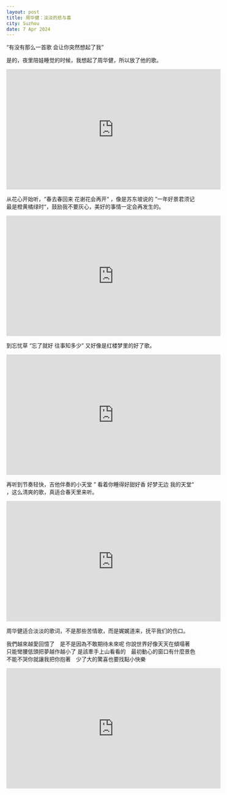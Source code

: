 ```yaml
---
layout: post
title: 周华健：淡淡的悲与喜
city: Suzhou
date: 7 Apr 2024
---
```


“有没有那么一首歌 会让你突然想起了我”

是的，夜里陪娃睡觉的时候，我想起了周华健，所以放了他的歌。

<iframe width="560" height="315" src="https://www.youtube.com/embed/p9lNpWa4OXU?si=OBUu8lE1AGxT6W-1" title="YouTube video player" frameborder="0" allow="accelerometer; autoplay; clipboard-write; encrypted-media; gyroscope; picture-in-picture; web-share" referrerpolicy="strict-origin-when-cross-origin" allowfullscreen></iframe>

从花心开始听，“春去春回来 花谢花会再开“ ，像是苏东坡说的 ”一年好景君须记 最是橙黄橘绿时“，鼓励我不要灰心，美好的事情一定会再发生的。

<iframe width="560" height="315" src="https://www.youtube.com/embed/IZ8-K3YPVN0?si=9Et2KBDJnzNAJatI" title="YouTube video player" frameborder="0" allow="accelerometer; autoplay; clipboard-write; encrypted-media; gyroscope; picture-in-picture; web-share" referrerpolicy="strict-origin-when-cross-origin" allowfullscreen></iframe>

到忘忧草 “忘了就好 往事知多少” 又好像是红楼梦里的好了歌。

<iframe width="560" height="315" src="https://www.youtube.com/embed/_-rUZu0R_Ww?si=K-J5bBFk-Z6pYSKg" title="YouTube video player" frameborder="0" allow="accelerometer; autoplay; clipboard-write; encrypted-media; gyroscope; picture-in-picture; web-share" referrerpolicy="strict-origin-when-cross-origin" allowfullscreen></iframe>

再听到节奏轻快，吉他伴奏的小天堂 ” 看着你睡得好甜好香 好梦无边 我的天堂“ ，这么清爽的歌，真适合春天里来听。

<iframe width="560" height="315" src="https://www.youtube.com/embed/KGIZ2zWsf8E?si=6WDEWqbbCQ1wWzqt" title="YouTube video player" frameborder="0" allow="accelerometer; autoplay; clipboard-write; encrypted-media; gyroscope; picture-in-picture; web-share" referrerpolicy="strict-origin-when-cross-origin" allowfullscreen></iframe>

周华健适合淡淡的歌词，不是那些苦情歌，而是娓娓道来，抚平我们的伤口。

我們越來越愛回憶了　是不是因為不敢期待未來呢
你說世界好像天天在傾塌著　只能彎腰低頭把夢越作越小了
是該牽手上山看看的　最初動心的窗口有什麼景色
不能不哭你就讓我把你抱著　少了大的驚喜也要找點小快樂

<iframe width="560" height="315" src="https://www.youtube.com/embed/CXiC5E-F-KU?si=8BkrlkGzg268qI_b" title="YouTube video player" frameborder="0" allow="accelerometer; autoplay; clipboard-write; encrypted-media; gyroscope; picture-in-picture; web-share" referrerpolicy="strict-origin-when-cross-origin" allowfullscreen></iframe>
